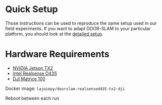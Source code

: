 # Quick Setup
Those instructions can be used to reproduce the same setup used in our field 
experiments. If you want to adapt DOOR-SLAM to your particular platform, you
should look at the [detailed setup](detailed_setup.md).

# Hardware Requirements
- [NVIDIA Jetson TX2](https://developer.nvidia.com/embedded/jetson-tx2)
- [Intel Realsense D435](https://www.intelrealsense.com/depth-camera-d435/)
- [DJI Matrice 100](https://www.dji.com/ca/matrice100?gclid=CjwKCAiA8qLvBRAbEiwAE_ZzPUsslCzK26_TNCYhazw-pswp8oyLU29d8VnYrAOUlDPAR7XsSxS3gxoC0noQAvD_BwE)

<!-- Computer basic setup (link to other file) -->

<!-- Pull docker images -->
Docker image: `lajoiepy/doorslam-realsensed435-tx2-dji`

<!-- Install bash commands -->

<!-- Sequence of bash commands to run -->

Reboot between each run
